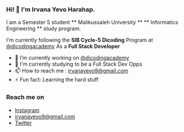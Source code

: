 ### Hi! 👋 I'm Irvana Yevo Harahap.

I am a Semester 5 student ** Malikussaleh University ** ** Informatics Engineering ** study program.

I'm currently following the **SIB Cycle-5 Dicoding** Program at <a href="https://github.com/dicodingacademy">@dicodingacademy</a> As a **Full Stack Developer** 

- 🔭 I’m currently working on <a href="https://github.com/dicodingacademy">@dicodingacademy</a>
- 🌱 I'm currently studying to be a Full Stack Dev Opps
- 📫 How to reach me : irvanayevo9@gmail.com
- ⚡ Fun fact: Learning the hard stuff

### Reach me on
- <a href="https://instagram.com/yevoharahap">Instagram</a>
- irvanayevo9@gmail.com
- <a href="https://twitter/yevoharahap">Twitter</a>
